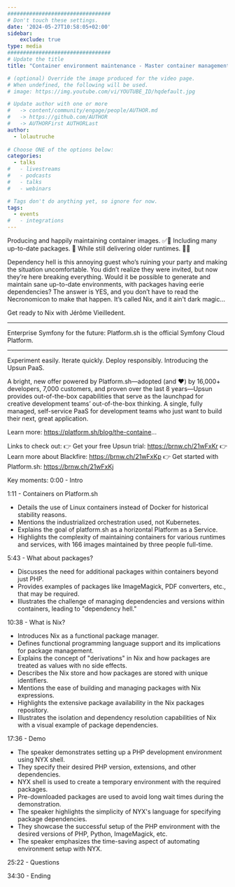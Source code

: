 ```yaml
---
#################################
# Don't touch these settings.
date: '2024-05-27T10:58:05+02:00'
sidebar:
    exclude: true
type: media
#################################
# Update the title
title: "Container environment maintenance - Master container management"

# (optional) Override the image produced for the video page.
# When undefined, the following will be used.
# image: https://img.youtube.com/vi/YOUTUBE_ID/hqdefault.jpg

# Update author with one or more
#   -> content/community/engage/people/AUTHOR.md
#   -> https://github.com/AUTHOR
#   -> AUTHORFirst AUTHORLast
author:
  - lolautruche
  
# Choose ONE of the options below:
categories:
  - talks
#   - livestreams
#   - podcasts
#   - talks
#   - webinars

# Tags don't do anything yet, so ignore for now.
tags:
  - events
#   - integrations
---
```

Producing and happily maintaining container images. ✅🙂
Including many up-to-date packages. 💪
While still delivering older runtimes. 🫠🤯

Dependency hell is this annoying guest who’s ruining your party and making the situation uncomfortable. You didn’t realize they were invited, but now they’re here breaking everything.
Would it be possible to generate and maintain sane up-to-date environments, with packages having eerie dependencies? The answer is YES, and you don’t have to read the Necronomicon to make that happen. It’s called Nix, and it ain't dark magic…

Get ready to Nix with Jérôme Vieilledent.
______________________________________

Enterprise Symfony for the future: Platform.sh is the official Symfony Cloud Platform.
______________________________________

Experiment easily. Iterate quickly. Deploy responsibly. Introducing the Upsun PaaS.

A bright, new offer powered by Platform.sh—adopted (and ❤️) by 16,000+ developers, 7,000 customers, and proven over the last 8 years—Upsun provides out-of-the-box capabilities that serve as the launchpad for creative development teams’ out-of-the-box thinking. A single, fully managed, self-service PaaS for development teams who just want to build their next, great application.

Learn more: https://platform.sh/blog/the-containe...

Links to check out:
👉 Get your free Upsun trial: https://brnw.ch/21wFxKr
👉 Learn more about Blackfire: https://brnw.ch/21wFxKp
👉 Get started with Platform.sh: https://brnw.ch/21wFxKj

Key moments:
0:00 - Intro

1:11 - Containers on Platform.sh
* Details the use of Linux containers instead of Docker for historical stability reasons.
* Mentions the industrialized orchestration used, not Kubernetes.
* Explains the goal of platform.sh as a horizontal Platform as a Service.
* Highlights the complexity of maintaining containers for various runtimes and services, with 166 images maintained by three people full-time.

5:43 - What about packages?
* Discusses the need for additional packages within containers beyond just PHP.
* Provides examples of packages like ImageMagick, PDF converters, etc., that may be required.
* Illustrates the challenge of managing dependencies and versions within containers, leading to "dependency hell."

10:38 - What is Nix?
* Introduces Nix as a functional package manager.
* Defines functional programming language support and its implications for package management.
* Explains the concept of "derivations" in Nix and how packages are treated as values with no side effects.
* Describes the Nix store and how packages are stored with unique identifiers.
* Mentions the ease of building and managing packages with Nix expressions.
* Highlights the extensive package availability in the Nix packages repository.
* Illustrates the isolation and dependency resolution capabilities of Nix with a visual example of package dependencies.

17:36 - Demo
* The speaker demonstrates setting up a PHP development environment using NYX shell.
* They specify their desired PHP version, extensions, and other dependencies.
* NYX shell is used to create a temporary environment with the required packages.
* Pre-downloaded packages are used to avoid long wait times during the demonstration.
* The speaker highlights the simplicity of NYX's language for specifying package dependencies.
* They showcase the successful setup of the PHP environment with the desired versions of PHP, Python, ImageMagick, etc.
* The speaker emphasizes the time-saving aspect of automating environment setup with NYX.

25:22 - Questions

34:30 - Ending
